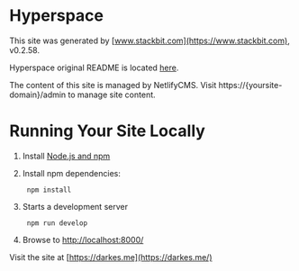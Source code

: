 # Hyperspace

This site was generated by [www.stackbit.com](https://www.stackbit.com), v0.2.58.

Hyperspace original README is located [here](./README.theme.md).

The content of this site is managed by NetlifyCMS. Visit https://{yoursite-domain}/admin to manage site content.

# Running Your Site Locally

1. Install [Node.js and npm](https://nodejs.org/en/)

1. Install npm dependencies:

        npm install

1. Starts a development server

        npm run develop

1. Browse to [http://localhost:8000/](http://localhost:8000/)

Visit the site at [https://darkes.me](https://darkes.me/)

